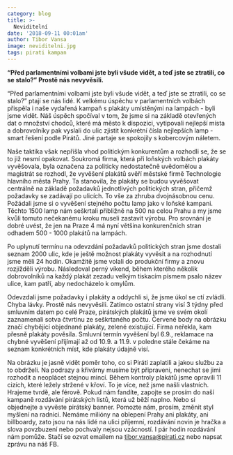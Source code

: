 ```yaml
---
category: blog
title: >-
  Neviditelní
date: '2018-09-11 00:01am'
author: Tibor Vansa
image: neviditelni.jpg
tags: pirati kampan
---
```


<b> “Před parlamentními volbami jste byli všude vidět, a teď jste se ztratili, co se stalo?” Prostě nás nevyvěsili. </b>

“Před parlamentními volbami jste byli všude vidět, a teď jste se ztratili, co se stalo?” ptají se nás lidé. K velkému úspěchu v parlamentních volbách přispěla i naše vydařená kampaň s plakáty umístěnými na lampách - byli jsme vidět. Náš úspěch spočíval v tom, že jsme si na základě otevřených dat o množství chodců, které má město k dispozici, vytipovali nejlepší místa a dobrovolníky pak vyslali do ulic zjistit konkrétní čísla nejlepších lamp - smart řešení podle Pirátů. Jiné partaje se spokojily s kobercovým náletem.

Naše taktika však nepřišla vhod politickým konkurentům a rozhodli se, že se to již nesmí opakovat. Soukromá firma, která při loňských volbách plakáty vyvěšovala, byla označena za politicky nedostatečně uvědomělou a magistrát se rozhodl, že vyvěšení plakátů svěří městské firmě Technologie hlavního města Prahy. Ta stanovila, že plakáty se budou vyvěšovat centrálně na základě požadavků jednotlivých politických stran, přičemž požadavky se zadávají po ulicích. To vše za zhruba dvojnásobnou cenu. Požádali jsme si o vyvěšení stejného počtu lamp jako v loňské kampani. Těchto 1500 lamp nám seškrtali přibližně na 500 na celou Prahu a my jsme kvůli tomuto nečekanému kroku museli zastavit výrobu. Pro srovnání je dobré uvést, že jen na Praze 4 má nyní většina konkurenčních stran odhadem 500 - 1000 plakátů na lampách. 

Po uplynutí termínu na odevzdání požadavků politických stran jsme dostali seznam 2000 ulic, kde je ještě možnost plakáty vyvěsit a na rozhodnutí jsme měli 24 hodin. Okamžitě jsme volali do produkční firmy a znovu rozjížděli výrobu. Následoval perný víkend, během kterého několik dobrovolníků na každý plakát zezadu velkým tiskacím písmem psalo název ulice, kam patří, aby nedocházelo k omylům.

Odevzdali jsme požadavky i plakáty a oddychli si, že jsme úkol se ctí zvládli. Chyba lávky. Prostě nás nevyvěsili. Zatímco ostatní strany visí 3 týdny před smluvním datem po celé Praze, pirátských plakátů jsme ve svém okolí zaznamenali sotva čtvrtinu ze seškrtaného počtu. Červené body na obrázku značí chybějící objednané plakáty, zelené existující. Firma neřekla, kam přesně plakáty pověsila. Smluvní termín vyvěšení byl 6.9., reklamace na chybné vyvěšení přijímají až od 10.9. a 11.9. v poledne stále čekáme na seznam konkrétních míst, kde plakáty údajně visí.

Na obrázku je jasně vidět poměr toho, co si Piráti zaplatili a jakou službu za to obdrželi. Na podrazy a křivárny musíme být připraveni, nenechat se jimi rozhodit a neoplácet stejnou mincí. Během kontroly plakátů jsme opravili 11 cizích, které ležely stržené v křoví. To je více, než jsme našli vlastních. Hrajeme tvrdě, ale férově. Pokud nám fandíte, zapojte se prosím do naší kampaně rozdávání pirátských listů, která už běží naplno. Nebo si objednejte a vyvěste pirátský banner. Pomozte nám, prosím, změnit styl myšlení na radnici. Nemáme milióny na oblepení Prahy ani plakáty, ani billboardy, zato jsou na nás lidé na ulici příjemní, rozdávání novin je hračka a slova povzbuzení nebo pochvaly nejsou vzácností. I pár hodin rozdávání nám pomůže. Stačí se ozvat emailem na tibor.vansa@pirati.cz nebo napsat zprávu na náš FB. 


